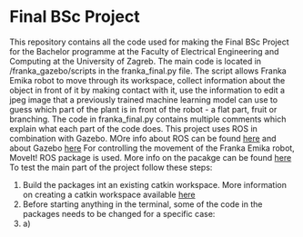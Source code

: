 # Final BSc Project
This repository contains all the code used for making the Final BSc Project for the Bachelor programme at the Faculty of Electrical Engineering and Computing at the University of Zagreb.
The main code is located in /franka_gazebo/scripts in the franka_final.py file. The script allows Franka Emika robot to move through its workspace, collect information about the object in front of it by making contact with it, use the information to edit a jpeg image that a previously trained machine learning model can use to guess which part of the plant is in front of the robot - a flat part, fruit or branching.
The code in franka_final.py contains multiple comments which explain what each part of the code does.
This project uses ROS in combination with Gazebo. MOre info about ROS can be found [here](https://www.ros.org/) and about Gazebo [here](http://gazebosim.org/)
For controlling the movement of the Franka Emika robot, MoveIt! ROS package is used. More info on the pacakge can be found [here](https://moveit.ros.org/)
To test the main part of the project follow these steps:
1. Build the packages int an existing catkin workspace. More information on creating a catkin workspace available [here](http://wiki.ros.org/catkin/Tutorials/create_a_workspace)
2. Before starting anything in the terminal, some of the code in the packages needs to be changed for a specific case:
2. a) 
